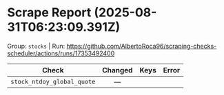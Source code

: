 # Scrape Report (2025-08-31T06:23:09.391Z)

Group: `stocks`  |  Run: https://github.com/AlbertoRoca96/scraping-checks-scheduler/actions/runs/17353492400

| Check | Changed | Keys | Error |
|---|:---:|:--|:--|
| `stock_ntdoy_global_quote` | — |  |  |
